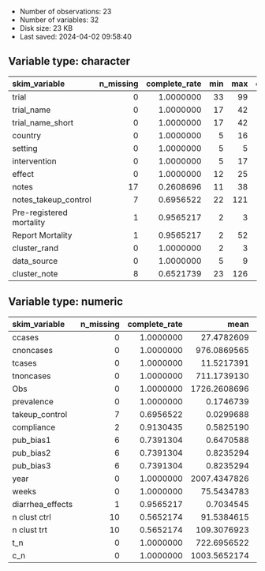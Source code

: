 
- Number of observations: 23
- Number of variables: 32
- Disk size: 23 KB
- Last saved: 2024-04-02 09:58:40


## Variable type: character
|skim_variable            | n_missing| complete_rate| min| max| empty| n_unique| whitespace|
|:------------------------|---------:|-------------:|---:|---:|-----:|--------:|----------:|
|trial                    |         0|     1.0000000|  33|  99|     0|       23|          0|
|trial_name               |         0|     1.0000000|  17|  42|     0|       21|          0|
|trial_name_short         |         0|     1.0000000|  17|  42|     0|       21|          0|
|country                  |         0|     1.0000000|   5|  16|     0|       13|          0|
|setting                  |         0|     1.0000000|   5|   5|     0|        3|          0|
|intervention             |         0|     1.0000000|   5|  17|     0|        4|          0|
|effect                   |         0|     1.0000000|  12|  25|     0|        6|          0|
|notes                    |        17|     0.2608696|  11|  38|     0|        5|          0|
|notes_takeup_control     |         7|     0.6956522|  22| 121|     0|       14|          0|
|Pre-registered mortality |         1|     0.9565217|   2|   3|     0|        2|          0|
|Report Mortality         |         1|     0.9565217|   2|  52|     0|        5|          0|
|cluster_rand             |         0|     1.0000000|   2|   3|     0|        2|          0|
|data_source              |         0|     1.0000000|   5|   9|     0|        3|          0|
|cluster_note             |         8|     0.6521739|  23| 126|     0|       12|          0|

## Variable type: numeric
|skim_variable    | n_missing| complete_rate|         mean|           sd|       p0|       p25|      p50|       p75|     p100|hist  |
|:----------------|---------:|-------------:|------------:|------------:|--------:|---------:|--------:|---------:|--------:|:-----|
|ccases           |         0|     1.0000000|   27.4782609|   39.5610800|    0.000| 1.500e+00|    5.000|   48.5000|  136.000|▇▁▂▁▁ |
|cnoncases        |         0|     1.0000000|  976.0869565|  940.5768981|   54.000| 2.580e+02|  543.000| 1393.0000| 3662.000|▇▅▁▁▁ |
|tcases           |         0|     1.0000000|   11.5217391|   13.9149023|    0.000| 2.000e+00|    5.000|   18.0000|   49.000|▇▂▁▂▁ |
|tnoncases        |         0|     1.0000000|  711.1739130|  475.3095309|   58.000| 3.775e+02|  691.000|  966.5000| 1845.000|▇▇▇▂▂ |
|Obs              |         0|     1.0000000| 1726.2608696| 1367.4937666|  121.000| 7.430e+02| 1548.000| 2543.0000| 5680.000|▇▅▃▁▁ |
|prevalence       |         0|     1.0000000|    0.1746739|    0.1266892|    0.052| 8.930e-02|    0.129|    0.2590|    0.581|▇▂▂▁▁ |
|takeup_control   |         7|     0.6956522|    0.0299688|    0.0409188|    0.000| 2.250e-03|    0.017|    0.0350|    0.158|▇▁▁▁▁ |
|compliance       |         2|     0.9130435|    0.5825190|    0.2099369|    0.230| 3.600e-01|    0.680|    0.7100|    0.870|▅▂▂▇▃ |
|pub_bias1        |         6|     0.7391304|    0.6470588|    0.4925922|    0.000| 0.000e+00|    1.000|    1.0000|    1.000|▅▁▁▁▇ |
|pub_bias2        |         6|     0.7391304|    0.8235294|    0.3929526|    0.000| 1.000e+00|    1.000|    1.0000|    1.000|▂▁▁▁▇ |
|pub_bias3        |         6|     0.7391304|    0.8235294|    0.3929526|    0.000| 1.000e+00|    1.000|    1.0000|    1.000|▂▁▁▁▇ |
|year             |         0|     1.0000000| 2007.4347826|    6.1852176| 1994.000| 2.003e+03| 2010.000| 2012.0000| 2018.000|▂▃▃▇▂ |
|weeks            |         0|     1.0000000|   75.5434783|   65.9798373|    9.500| 3.550e+01|   52.000|  104.0000|  260.000|▇▆▁▁▁ |
|diarrhea_effects |         1|     0.9565217|    0.7034545|    0.2384569|    0.323| 5.425e-01|    0.730|    0.8525|    1.150|▇▅▇▃▅ |
|n clust ctrl     |        10|     0.5652174|   91.5384615|  101.0796842|   18.000| 4.100e+01|   77.000|   90.0000|  404.000|▇▂▁▁▁ |
|n clust trt      |        10|     0.5652174|  109.3076923|   91.3421996|    9.000| 4.100e+01|   87.000|  180.0000|  279.000|▇▂▁▂▂ |
|t_n              |         0|     1.0000000|  722.6956522|  481.6463654|   61.000| 3.790e+02|  709.000|  994.5000| 1882.000|▇▅▆▃▁ |
|c_n              |         0|     1.0000000| 1003.5652174|  976.0794410|   60.000| 2.620e+02|  544.000| 1403.5000| 3798.000|▇▅▁▁▁ |
